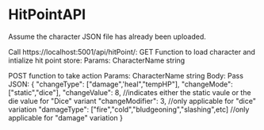 # HitPointAPI
Assume the character JSON file has already been uploaded.

Call https://localhost:5001/api/hitPoint/:
GET Function to load character and intialize hit point store:
Params:
	CharacterName	string

POST function to take action
Params:
	CharacterName 	string
Body:
	Pass JSON:
	{
	    "changeType": ["damage",'heal","tempHP"],
 	    "changeMode": ["static","dice"],
	    "changeValue": 8, //indicates either the static vaule or the die value for "Dice" variant
	    "changeModifier": 3, //only applicable for "dice" variation
	    "damageType": ["fire","cold","bludgeoning","slashing",etc] //only applicable for "damage" variation
	}
